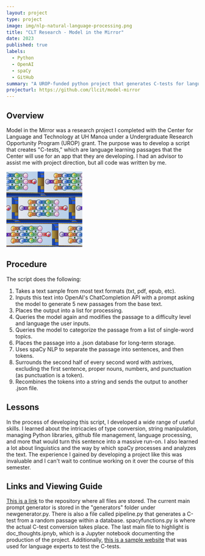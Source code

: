 ```yaml
---
layout: project
type: project
image: img/nlp-natural-language-processing.png
title: "CLT Research - Model in the Mirror"
date: 2023
published: true
labels:
  - Python
  - OpenAI
  - spaCy
  - GitHub
summary: "A UROP-funded python project that generates C-tests for language learning purposes."
projecturl: https://github.com/llcit/model-mirror
---
```

## Overview
Model in the Mirror was a research project I completed with the Center for Language and Technology at UH Manoa under a Undergraduate Research Opportunity Program (UROP) grant. The purpose was to develop a script that creates "C-tests," which are language learning passages that the Center will use for an app that they are developing. I had an advisor to assist me with project direction, but all code was written by me.

<img class="img-fluid" src="../img/modelmirrorpromo.png" width="200" height="200">

## Procedure
The script does the following:
1. Takes a text sample from most text formats (txt, pdf, epub, etc).
2. Inputs this text into OpenAI's ChatCompletion API with a prompt asking the model to generate 5 new passages from the base text.
3. Places the output into a list for processing.
4. Queries the model again and modifies the passage to a difficulty level and language the user inputs.
5. Queries the model to categorize the passage from a list of single-word topics.
6. Places the passage into a .json database for long-term storage.
7. Uses spaCy NLP to separate the passage into sentences, and then tokens.
8. Surrounds the second half of every second word with astrixes, excluding the first sentence, proper nouns, numbers, and punctuation (as punctuation is a token).
9. Recombines the tokens into a string and sends the output to another .json file.

## Lessons
In the process of developing this script, I developed a wide range of useful skills. I learned about the intricacies of type conversion, string manipulation, managing Python libraries, github file management, language processing, and more that would turn this sentence into a massive run-on. I also learned a lot about linguistics and the way by which spaCy processes and analyzes the text. The experience I gained by developing a project like this was invaluable and I can't wait to continue working on it over the course of this semester.

## Links and Viewing Guide
[This is a link](https://github.com/llcit/model-mirror "llcit/model-mirror") to the repository where all files are stored. The current main prompt generator is stored in the "generators" folder under newgenerator.py. There is also a file called pipeline.py that generates a C-test from a random passage within a database. spacyfunctions.py is where the actual C-test conversion takes place. The last main file to highlight is doc_thoughts.ipnyb, which is a Jupyter notebook documenting the production of the project. Additionally, [this is a sample website](https://hushed-spiny-scaffold.glitch.me "H5P example") that was used for language experts to test the C-tests.
